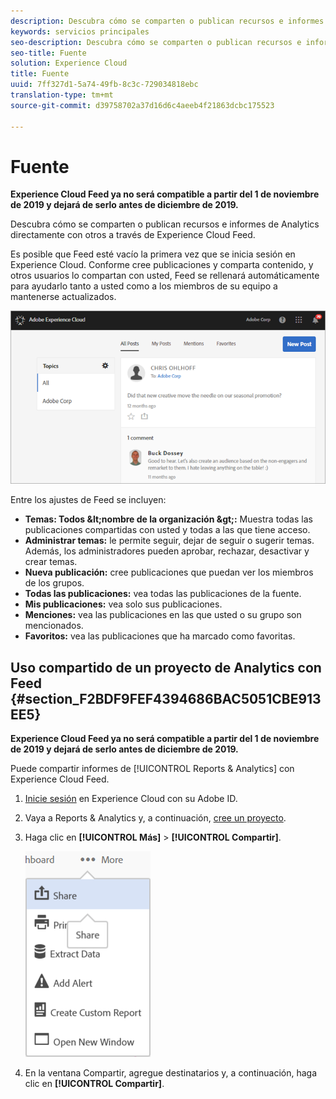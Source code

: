 ```yaml
---
description: Descubra cómo se comparten o publican recursos e informes de Analytics directamente con otros a través de Experience Cloud Feed.
keywords: servicios principales
seo-description: Descubra cómo se comparten o publican recursos e informes de Adobe Analytics directamente con otros a través de Experience Cloud Feed.
seo-title: Fuente
solution: Experience Cloud
title: Fuente
uuid: 7ff327d1-5a74-49fb-8c3c-729034818ebc
translation-type: tm+mt
source-git-commit: d39758702a37d16d6c4aeeb4f21863dcbc175523

---
```



# Fuente

**Experience Cloud Feed ya no será compatible a partir del 1 de noviembre de 2019 y dejará de serlo antes de diciembre de 2019.**

Descubra cómo se comparten o publican recursos e informes de Analytics directamente con otros a través de Experience Cloud Feed.

Es posible que Feed esté vacío la primera vez que se inicia sesión en Experience Cloud. Conforme cree publicaciones y comparta contenido, y otros usuarios lo compartan con usted, Feed se rellenará automáticamente para ayudarlo tanto a usted como a los miembros de su equipo a mantenerse actualizados.

![](assets/posts.png)

Entre los ajustes de Feed se incluyen:

* **Temas: Todos \&lt;nombre de la organización \&gt;:** Muestra todas las publicaciones compartidas con usted y todas a las que tiene acceso.
* **Administrar temas:** le permite seguir, dejar de seguir o sugerir temas. Además, los administradores pueden aprobar, rechazar, desactivar y crear temas.
* **Nueva publicación:** cree publicaciones que puedan ver los miembros de los grupos.
* **Todas las publicaciones:** vea todas las publicaciones de la fuente.
* **Mis publicaciones:** vea solo sus publicaciones.
* **Menciones:** vea las publicaciones en las que usted o su grupo son mencionados.
* **Favoritos:** vea las publicaciones que ha marcado como favoritas.

## Uso compartido de un proyecto de Analytics con Feed {#section_F2BDF9FEF4394686BAC5051CBE913EE5}

**Experience Cloud Feed ya no será compatible a partir del 1 de noviembre de 2019 y dejará de serlo antes de diciembre de 2019.**

Puede compartir informes de [!UICONTROL Reports &amp; Analytics] con Experience Cloud Feed.

1. [Inicie sesión](admin-getting-started/getting-started-experience-cloud.md#topic_AC564B6795334DE39359ADD87F52F2E0) en Experience Cloud con su Adobe ID.

1. Vaya a Reports &amp; Analytics y, a continuación, [cree un proyecto](https://marketing.adobe.com/resources/help/en_US/analytics/analysis-workspace/freeform_overview.html).

1. Haga clic en **[!UICONTROL Más]** &gt; **[!UICONTROL Compartir]**.

   ![](assets/share_report.png)

1. En la ventana Compartir, agregue destinatarios y, a continuación, haga clic en **[!UICONTROL Compartir]**.
